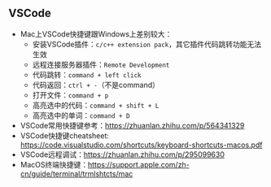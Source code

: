 ## VSCode

* Mac上VSCode快捷键跟Windows上差别较大：
  * 安装VSCode插件：`c/c++ extension pack`，其它插件代码跳转功能无法生效
  * 远程连接服务器插件：`Remote Development`
  * 代码跳转：`command + left click`
  * 代码返回：`ctrl + -`（不是command）
  * 打开文件：`command + p`
  * 高亮选中的代码：`command + shift + L`
  * 高亮选中的单词：`command + D`
* VSCode常用快捷键参考：<https://zhuanlan.zhihu.com/p/564341329>
* VSCode快捷键cheatsheet: <https://code.visualstudio.com/shortcuts/keyboard-shortcuts-macos.pdf>
* VSCode远程调试：<https://zhuanlan.zhihu.com/p/295099630>
* MacOS终端快捷键：<https://support.apple.com/zh-cn/guide/terminal/trmlshtcts/mac>
